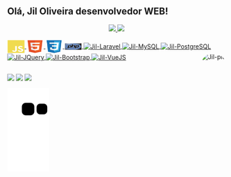 ## Olá, Jil Oliveira desenvolvedor WEB!
<div align="center">
  <a href="https://github.com/jierlausson">
  <img height="180em" src="https://github-readme-stats.vercel.app/api?username=jierlausson&show_icons=true&theme=dracula&include_all_commits=true&count_private=true"/>
  <img height="180em" src="https://github-readme-stats.vercel.app/api/top-langs/?username=jierlausson&layout=compact&langs_count=7&theme=dracula"/>
</div>
<div style="display: inline_block"><br>
  <img align="center" alt="Jil-Js" height="30" width="40" src="https://raw.githubusercontent.com/devicons/devicon/master/icons/javascript/javascript-plain.svg">
  <img align="center" alt="Jil-HTML" height="30" width="40" src="https://raw.githubusercontent.com/devicons/devicon/master/icons/html5/html5-original.svg">
  <img align="center" alt="Jil-CSS" height="30" width="40" src="https://raw.githubusercontent.com/devicons/devicon/master/icons/css3/css3-original.svg">
  <img align="center" alt="Jil-Php" height="30" width="40" src="https://raw.githubusercontent.com/devicons/devicon/master/icons/php/php-original.svg">
  <img align="center" alt="Jil-Laravel" height="30" width="40" src="https://cdn.jsdelivr.net/gh/devicons/devicon/icons/laravel/laravel-plain.svg">
  
  <img align="center" alt="Jil-MySQL" height="30" width="40" src="https://icongr.am/devicon/mysql-original.svg">
  <img align="center" alt="Jil-PostgreSQL" height="30" width="40" src="https://icongr.am/devicon/postgresql-original.svg">
  <img align="center" alt="Jil-JQuery" height="30" width="40" src="https://icongr.am/devicon/jquery-original.svg">
  <img align="center" alt="Jil-Bootstrap" height="30" width="40" src="https://icongr.am/devicon/bootstrap-plain.svg?size=128&color=9a81df">
  <img align="center" alt="Jil-VueJS" height="30" width="40" src="https://icongr.am/devicon/vuejs-original.svg">
    
  <img align="right" alt="Jil-pic" height="150" style="border-radius:50px;" src="https://oticairis.dlwsolucoes.com.br/img/jil_pic.png">
</div>
  
  ##
 
<div> 
  <a href="https://instagram.com/jierlausson.dev" target="_blank"><img src="https://img.shields.io/badge/-Instagram-%23E4405F?style=for-the-badge&logo=instagram&logoColor=white" target="_blank"></a>
 	<a href = "mailto:jierlausson@yahoo.com.br"><img src="https://img.shields.io/badge/-Mail-%23333?style=for-the-badge&logo=yahoo&logoColor=white" target="_blank"></a>
  <a href="https://www.linkedin.com/in/jierlausson-45875016a" target="_blank"><img src="https://img.shields.io/badge/-LinkedIn-%230077B5?style=for-the-badge&logo=linkedin&logoColor=white" target="_blank"></a> 
 
  ![Snake animation](https://github.com/jierlausson/jierlausson/blob/output/github-contribution-grid-snake.svg)
 
</div>
